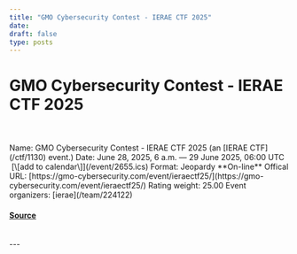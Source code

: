 ```yaml
---
title: "GMO Cybersecurity Contest - IERAE CTF 2025"
date: 
draft: false
type: posts
---
```

# GMO Cybersecurity Contest - IERAE CTF 2025

<br/>

<br/>
Name: GMO Cybersecurity Contest - IERAE CTF 2025 (an [IERAE CTF](/ctf/1130) event.)  
Date: June 28, 2025, 6 a.m. — 29 June 2025, 06:00 UTC  [\[add to calendar\]](/event/2655.ics)  
Format: Jeopardy  
**On-line**  
Offical URL: [https://gmo-cybersecurity.com/event/ieraectf25/](https://gmo-cybersecurity.com/event/ieraectf25/)  
Rating weight: 25.00  
Event organizers: [ierae](/team/224122)

#### [Source](https://ctftime.org/event/2655)

<br/>
---
